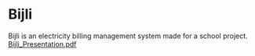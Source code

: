 # Bijli
Bijli is an electricity billing management system made for a school project.
[Bijli_Presentation.pdf](https://github.com/jaiswalkashish721/Bijli/files/9281052/Bijli_Presentation.pdf)
